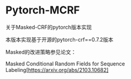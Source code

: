 # Pytorch-MCRF
关于Masked-CRF的pytorch版本实现

本版本实现基于开源的pytorch-crf==0.7.2版本

Masked的改进策略参见论文：

Masked Conditional Random Fields for Sequence Labeling[https://arxiv.org/abs/2103.10682]
